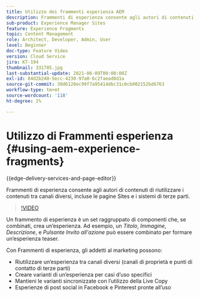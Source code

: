 ```yaml
---
title: Utilizzo dei frammenti esperienza AEM
description: Frammenti di esperienza consente agli autori di contenuti di riutilizzare i contenuti tra canali diversi, incluse le pagine Sites e i sistemi di terze parti.
sub-product: Experience Manager Sites
feature: Experience Fragments
topic: Content Management
role: Architect, Developer, Admin, User
level: Beginner
doc-type: Feature Video
version: Cloud Service
jira: KT-194
thumbnail: 331785.jpg
last-substantial-update: 2021-06-09T00:00:00Z
exl-id: 84d2b240-5ecc-4230-97a0-6c2faead8d1a
source-git-commit: 30d6120ec99f7a95414dbc31c0cb002152bd6763
workflow-type: tm+mt
source-wordcount: '118'
ht-degree: 2%

---
```


# Utilizzo di Frammenti esperienza {#using-aem-experience-fragments}

{{edge-delivery-services-and-page-editor}}

Frammenti di esperienza consente agli autori di contenuti di riutilizzare i contenuti tra canali diversi, incluse le pagine Sites e i sistemi di terze parti.

>[!VIDEO](https://video.tv.adobe.com/v/331785?quality=12&learn=on)

Un frammento di esperienza è un set raggruppato di componenti che, se combinati, crea un’esperienza. Ad esempio, un *Titolo*, *Immagine*, *Descrizione*, e *Pulsante Invito all&#39;azione* può essere combinato per formare un’esperienza teaser.

Con Frammenti di esperienza, gli addetti al marketing possono:

* Riutilizzare un’esperienza tra canali diversi (canali di proprietà e punti di contatto di terze parti)
* Creare varianti di un’esperienza per casi d’uso specifici
* Mantieni le varianti sincronizzate con l’utilizzo della Live Copy
* Esperienze di post social in Facebook e Pinterest pronte all’uso
